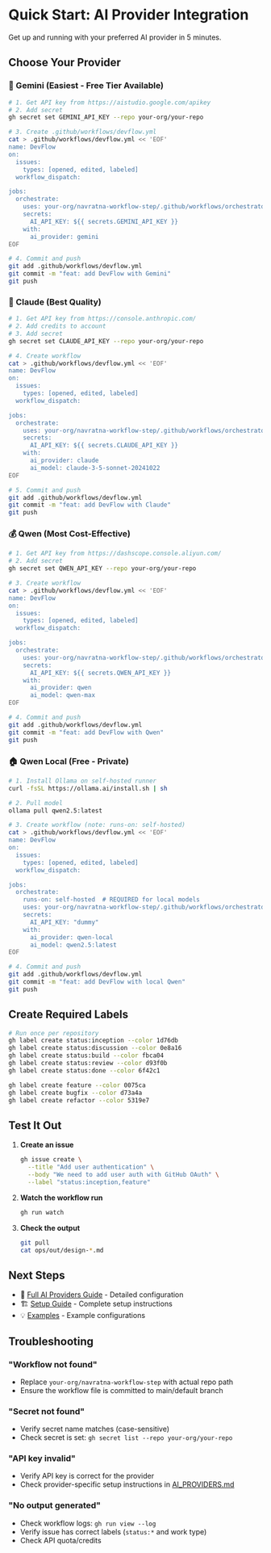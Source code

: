 # Quick Start: AI Provider Integration

Get up and running with your preferred AI provider in 5 minutes.

## Choose Your Provider

### 🚀 Gemini (Easiest - Free Tier Available)

```bash
# 1. Get API key from https://aistudio.google.com/apikey
# 2. Add secret
gh secret set GEMINI_API_KEY --repo your-org/your-repo

# 3. Create .github/workflows/devflow.yml
cat > .github/workflows/devflow.yml << 'EOF'
name: DevFlow
on:
  issues:
    types: [opened, edited, labeled]
  workflow_dispatch:

jobs:
  orchestrate:
    uses: your-org/navratna-workflow-step/.github/workflows/orchestrator-multi-provider.yml@main
    secrets:
      AI_API_KEY: ${{ secrets.GEMINI_API_KEY }}
    with:
      ai_provider: gemini
EOF

# 4. Commit and push
git add .github/workflows/devflow.yml
git commit -m "feat: add DevFlow with Gemini"
git push
```

### 🎯 Claude (Best Quality)

```bash
# 1. Get API key from https://console.anthropic.com/
# 2. Add credits to account
# 3. Add secret
gh secret set CLAUDE_API_KEY --repo your-org/your-repo

# 4. Create workflow
cat > .github/workflows/devflow.yml << 'EOF'
name: DevFlow
on:
  issues:
    types: [opened, edited, labeled]
  workflow_dispatch:

jobs:
  orchestrate:
    uses: your-org/navratna-workflow-step/.github/workflows/orchestrator-multi-provider.yml@main
    secrets:
      AI_API_KEY: ${{ secrets.CLAUDE_API_KEY }}
    with:
      ai_provider: claude
      ai_model: claude-3-5-sonnet-20241022
EOF

# 5. Commit and push
git add .github/workflows/devflow.yml
git commit -m "feat: add DevFlow with Claude"
git push
```

### 💰 Qwen (Most Cost-Effective)

```bash
# 1. Get API key from https://dashscope.console.aliyun.com/
# 2. Add secret
gh secret set QWEN_API_KEY --repo your-org/your-repo

# 3. Create workflow
cat > .github/workflows/devflow.yml << 'EOF'
name: DevFlow
on:
  issues:
    types: [opened, edited, labeled]
  workflow_dispatch:

jobs:
  orchestrate:
    uses: your-org/navratna-workflow-step/.github/workflows/orchestrator-multi-provider.yml@main
    secrets:
      AI_API_KEY: ${{ secrets.QWEN_API_KEY }}
    with:
      ai_provider: qwen
      ai_model: qwen-max
EOF

# 4. Commit and push
git add .github/workflows/devflow.yml
git commit -m "feat: add DevFlow with Qwen"
git push
```

### 🏠 Qwen Local (Free - Private)

```bash
# 1. Install Ollama on self-hosted runner
curl -fsSL https://ollama.ai/install.sh | sh

# 2. Pull model
ollama pull qwen2.5:latest

# 3. Create workflow (note: runs-on: self-hosted)
cat > .github/workflows/devflow.yml << 'EOF'
name: DevFlow
on:
  issues:
    types: [opened, edited, labeled]
  workflow_dispatch:

jobs:
  orchestrate:
    runs-on: self-hosted  # REQUIRED for local models
    uses: your-org/navratna-workflow-step/.github/workflows/orchestrator-multi-provider.yml@main
    secrets:
      AI_API_KEY: "dummy"
    with:
      ai_provider: qwen-local
      ai_model: qwen2.5:latest
EOF

# 4. Commit and push
git add .github/workflows/devflow.yml
git commit -m "feat: add DevFlow with local Qwen"
git push
```

## Create Required Labels

```bash
# Run once per repository
gh label create status:inception --color 1d76db
gh label create status:discussion --color 0e8a16
gh label create status:build --color fbca04
gh label create status:review --color d93f0b
gh label create status:done --color 6f42c1

gh label create feature --color 0075ca
gh label create bugfix --color d73a4a
gh label create refactor --color 5319e7
```

## Test It Out

1. **Create an issue**
   ```bash
   gh issue create \
     --title "Add user authentication" \
     --body "We need to add user auth with GitHub OAuth" \
     --label "status:inception,feature"
   ```

2. **Watch the workflow run**
   ```bash
   gh run watch
   ```

3. **Check the output**
   ```bash
   git pull
   cat ops/out/design-*.md
   ```

## Next Steps

- 📖 [Full AI Providers Guide](AI_PROVIDERS.md) - Detailed configuration
- 🏗️ [Setup Guide](../SETUP_GUIDE.md) - Complete setup instructions
- 💡 [Examples](../examples/workflows/) - Example configurations

## Troubleshooting

### "Workflow not found"
- Replace `your-org/navratna-workflow-step` with actual repo path
- Ensure the workflow file is committed to main/default branch

### "Secret not found"
- Verify secret name matches (case-sensitive)
- Check secret is set: `gh secret list --repo your-org/your-repo`

### "API key invalid"
- Verify API key is correct for the provider
- Check provider-specific setup instructions in [AI_PROVIDERS.md](AI_PROVIDERS.md)

### "No output generated"
- Check workflow logs: `gh run view --log`
- Verify issue has correct labels (`status:*` and work type)
- Check API quota/credits
